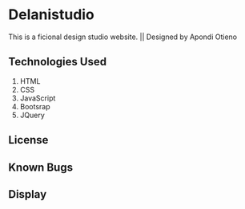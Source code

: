 # Delanistudio
This is a ficional design studio website. || Designed by Apondi Otieno

## Technologies Used
1. HTML
2. CSS
3. JavaScript
4. Bootsrap
5. JQuery

## License
## Known Bugs
## Display


